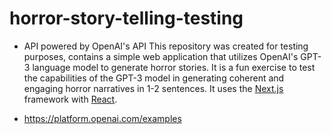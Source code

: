 # horror-story-telling-testing
- API powered by OpenAI's API
This repository was created for testing purposes, contains a simple web application that utilizes OpenAI's GPT-3 language model to generate horror stories. It is a fun exercise to test the capabilities of the GPT-3 model in generating coherent and engaging horror narratives in 1-2 sentences. It uses the [Next.js](https://nextjs.org/) framework with [React](https://reactjs.org/).

- https://platform.openai.com/examples
